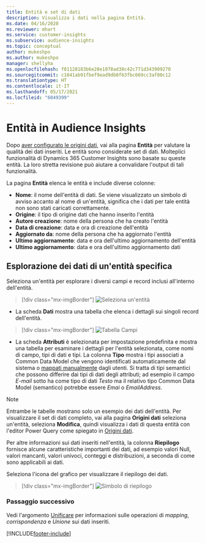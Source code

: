 ```yaml
---
title: Entità e set di dati
description: Visualizza i dati nella pagina Entità.
ms.date: 04/16/2020
ms.reviewer: mhart
ms.service: customer-insights
ms.subservice: audience-insights
ms.topic: conceptual
author: mukeshpo
ms.author: mukeshpo
manager: shellyha
ms.openlocfilehash: f81128183b6e20e1078ad38c42c771d343909270
ms.sourcegitcommit: c1841ab91fbef9ead9db0f63fbc669cc3af80c12
ms.translationtype: HT
ms.contentlocale: it-IT
ms.lasthandoff: 05/17/2021
ms.locfileid: "6049399"
---
```

# <a name="entities-in-audience-insights"></a>Entità in Audience Insights

Dopo [aver configurato le origini dati](data-sources.md), vai alla pagina **Entità** per valutare la qualità dei dati inseriti. Le entità sono considerate set di dati. Molteplici funzionalità di Dynamics 365 Customer Insights sono basate su queste entità. La loro stretta revisione può aiutare a convalidare l'output di tali funzionalità.

La pagina **Entità** elenca le entità e include diverse colonne:

- **Nome**: il nome dell'entità di dati. Se viene visualizzato un simbolo di avviso accanto al nome di un'entità, significa che i dati per tale entità non sono stati caricati correttamente.
- **Origine**: il tipo di origine dati che hanno inserito l'entità
- **Autore creazione**: nome della persona che ha creato l'entità
- **Data di creazione**: data e ora di creazione dell'entità
- **Aggiornato da**: nome della persona che ha aggiornato l'entità
- **Ultimo aggiornamento**: data e ora dell'ultimo aggiornamento dell'entità
- **Ultimo aggiornamento**: data e ora dell'ultimo aggiornamento dati

## <a name="exploring-a-specific-entitys-data"></a>Esplorazione dei dati di un'entità specifica

Seleziona un'entità per esplorare i diversi campi e record inclusi all'interno dell'entità.

> [!div class="mx-imgBorder"]
> ![Seleziona un\'entità](media/data-manager-entities-data.png "Seleziona un'entità")

- La scheda **Dati** mostra una tabella che elenca i dettagli sui singoli record dell'entità.

> [!div class="mx-imgBorder"]
> ![Tabella Campi](media/data-manager-entities-fields.PNG "Tabella Campi")

- La scheda **Attributi** è selezionata per impostazione predefinita e mostra una tabella per esaminare i dettagli per l'entità selezionata, come nomi di campo, tipi di dati e tipi. La colonna **Tipo** mostra i tipi associati a Common Data Model che vengono identificati automaticamente dal sistema o [mappati manualmente](map-entities.md) dagli utenti. Si tratta di tipi semantici che possono differire dai tipi di dati degli attributi; ad esempio il campo *E-mail* sotto ha come tipo di dati *Testo* ma il relativo tipo Common Data Model (semantico) potrebbe essere *Emai* o *EmailAddress*.

> [!NOTE]
> Entrambe le tabelle mostrano solo un esempio dei dati dell'entità. Per visualizzare il set di dati completo, vai alla pagina **Origini dati** seleziona un'entità, seleziona **Modifica**, quindi visualizza i dati di questa entità con l'editor Power Query come spiegato in [Origini dati](data-sources.md).

Per altre informazioni sui dati inseriti nell'entità, la colonna **Riepilogo** fornisce alcune caratteristiche importanti dei dati, ad esempio valori Null, valori mancanti, valori univoci, conteggi e distribuzioni, a seconda di come sono applicabili ai dati.

Seleziona l'icona del grafico per visualizzare il riepilogo dei dati.

> [!div class="mx-imgBorder"]
> ![Simbolo di riepilogo](media/data-manager-entities-summary.png "Tabella riepilogo dati")

### <a name="next-step"></a>Passaggio successivo

Vedi l'argomento [Unificare](data-unification.md) per informazioni sulle operazioni di *mapping*, *corrispondenza* e *Unione* sui dati inseriti.


[!INCLUDE[footer-include](../includes/footer-banner.md)]
